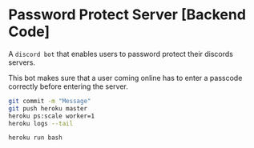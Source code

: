 # Password Protect Server [Backend Code]

A `discord bot` that enables users to password protect their discords servers.

This bot makes sure that a user coming online has to enter a passcode correctly before entering the server.

```bash
git commit -m "Message"
git push heroku master
heroku ps:scale worker=1
heroku logs --tail

heroku run bash
```
